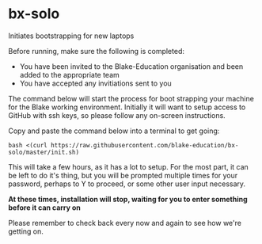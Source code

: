 # bx-solo
Initiates bootstrapping for new laptops

Before running, make sure the following is completed:

- You have been invited to the Blake-Education organisation and been added to the appropriate team
- You have accepted any invitiations sent to you

The command below will start the process for boot strapping your machine for the Blake working environment.
Initially it will want to setup access to GitHub with ssh keys, so please follow any on-screen instructions.

Copy and paste the command below into a terminal to get going:

`bash <(curl https://raw.githubusercontent.com/blake-education/bx-solo/master/init.sh)`

This will take a few hours, as it has a lot to setup. For the most part, it can be left to do it's thing, but you will be prompted multiple times for your password, perhaps to Y to proceed, or some other user input necessary.

**At these times, installation will stop, waiting for you to enter something before it can carry on**

Please remember to check back every now and again to see how we're getting on.
